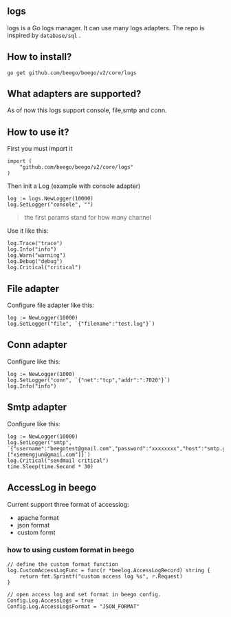 ## logs

logs is a Go logs manager. It can use many logs adapters. The repo is inspired by `database/sql` .

## How to install?

	go get github.com/beego/beego/v2/core/logs

## What adapters are supported?

As of now this logs support console, file,smtp and conn.

## How to use it?

First you must import it

```golang
import (
	"github.com/beego/beego/v2/core/logs"
)
```

Then init a Log (example with console adapter)

```golang
log := logs.NewLogger(10000)
log.SetLogger("console", "")
```

> the first params stand for how many channel

Use it like this:

```golang
log.Trace("trace")
log.Info("info")
log.Warn("warning")
log.Debug("debug")
log.Critical("critical")
```

## File adapter

Configure file adapter like this:

```golang
log := NewLogger(10000)
log.SetLogger("file", `{"filename":"test.log"}`)
```

## Conn adapter

Configure like this:

```golang
log := NewLogger(1000)
log.SetLogger("conn", `{"net":"tcp","addr":":7020"}`)
log.Info("info")
```

## Smtp adapter

Configure like this:

```golang
log := NewLogger(10000)
log.SetLogger("smtp", `{"username":"beegotest@gmail.com","password":"xxxxxxxx","host":"smtp.gmail.com:587","sendTos":["xiemengjun@gmail.com"]}`)
log.Critical("sendmail critical")
time.Sleep(time.Second * 30)
```

## AccessLog in beego

Current support three format of accesslog:
- apache format
- json format
- custom formt

### how to using custom format in beego

```
// define the custom format function
log.CustomAccessLogFunc = func(r *beelog.AccessLogRecord) string {
	return fmt.Sprintf("custom access log %s", r.Request)
}

// open access log and set format in beego config.
Config.Log.AccessLogs = true
Config.Log.AccessLogsFormat = "JSON_FORMAT"
	
```